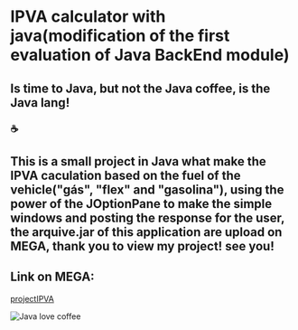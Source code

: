 # IPVA calculator with java(modification of the first evaluation of Java BackEnd module)

## Is time to Java, but not the Java coffee, is the Java lang! 
### :coffee:
## This is a small project in Java what make the IPVA caculation based on the fuel of the vehicle("gás", "flex" and "gasolina"), using the power of the JOptionPane to make the simple windows and posting the response for the user, the arquive.jar of this application are upload on MEGA, thank you to view my project! see you!

## Link on MEGA:
[projectIPVA](https://mega.nz/file/CXZl3CjC#aCr_ZqiXqgC1kwTGkgu8Se_cpkXct3_JmOhj2ew8Aiw)

![Java love coffee](https://media.giphy.com/media/1oKjCzdnatyyMxkdxF/source.gif)

